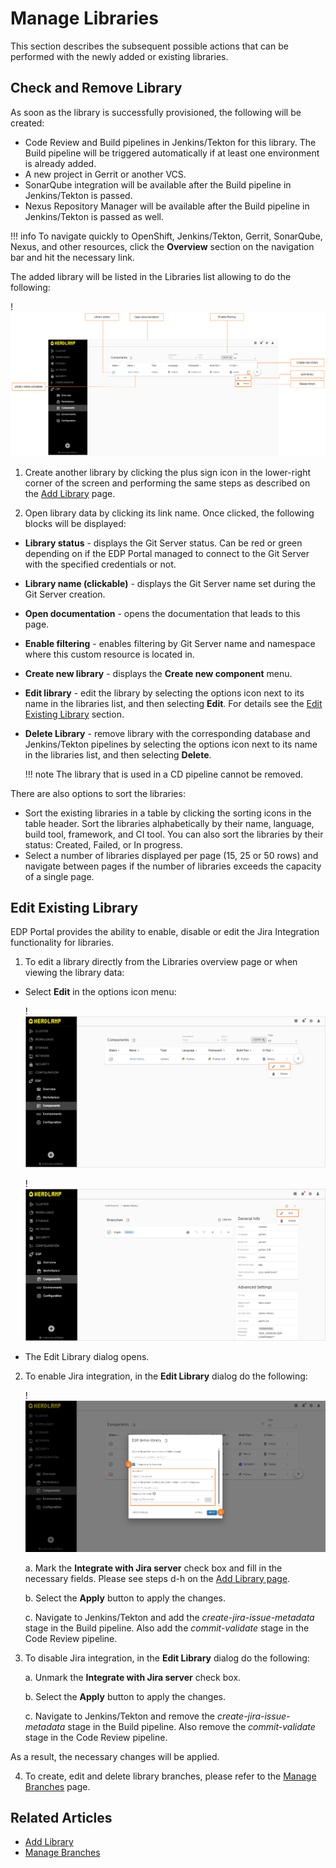 # Manage Libraries

This section describes the subsequent possible actions that can be performed with the newly added or existing libraries.

## Check and Remove Library

As soon as the library is successfully provisioned, the following will be created:

- Code Review and Build pipelines in Jenkins/Tekton for this library. The Build pipeline will be triggered automatically if at least one environment is already added.
- A new project in Gerrit or another VCS.
- SonarQube integration will be available after the Build pipeline in Jenkins/Tekton is passed.
- Nexus Repository Manager will be available after the Build pipeline in Jenkins/Tekton is passed as well.

!!! info
    To navigate quickly to OpenShift, Jenkins/Tekton, Gerrit, SonarQube, Nexus, and other resources, click the **Overview** section on the navigation bar and hit the necessary link.

The added library will be listed in the Libraries list allowing to do the following:

!![Library menu](../assets/user-guide/edp-portal-library-page.png "Library menu")

1. Create another library by clicking the plus sign icon in the lower-right corner of the screen and performing the same steps as described on the [Add Library](add-library.md) page.

2. Open library data by clicking its link name. Once clicked, the following blocks will be displayed:

* **Library status** - displays the Git Server status. Can be red or green depending on if the EDP Portal managed to connect to the Git Server with the specified credentials or not.
* **Library name (clickable)** - displays the Git Server name set during the Git Server creation.
* **Open documentation** - opens the documentation that leads to this page.
* **Enable filtering** - enables filtering by Git Server name and namespace where this custom resource is located in.
* **Create new library** - displays the **Create new component** menu.
* **Edit library** - edit the library by selecting the options icon next to its name in the libraries list, and then selecting **Edit**. For details see the [Edit Existing Library](#edit-existing-library) section.
* **Delete Library** - remove library with the corresponding database and Jenkins/Tekton pipelines by selecting the options icon next to its name in the libraries list, and then selecting **Delete**.

  !!! note
      The library that is used in a CD pipeline cannot be removed.

There are also options to sort the libraries:

* Sort the existing libraries in a table by clicking the sorting icons in the table header. Sort the libraries alphabetically by their name, language, build tool, framework, and CI tool. You can also sort the libraries by their status: Created, Failed, or In progress.
* Select a number of libraries displayed per page (15, 25 or 50 rows) and navigate between pages if the number of libraries exceeds the capacity of a single page.

## Edit Existing Library

EDP Portal provides the ability to enable, disable or edit the Jira Integration functionality for libraries.

1. To edit a library directly from the Libraries overview page or when viewing the library data:

  - Select **Edit** in the options icon menu:

    !![Edit library on the libraries overview page](../assets/user-guide/edp-portal-edit-library-1.png "Edit library on the libraries overview page")

    !![Edit library when viewing the library data](../assets/user-guide/edp-portal-edit-library-2.png "Edit library when viewing the library data")

  - The Edit Library dialog opens.

2. To enable Jira integration, in the **Edit Library** dialog do the following:

   !![Edit library](../assets/user-guide/edp-portal-edit-library-jira.png "Edit library")

   a. Mark the **Integrate with Jira server** check box and fill in the necessary fields. Please see steps d-h on the [Add Library page](add-library.md#the-advanced-settings-menu).

   b. Select the **Apply** button to apply the changes.

   c. Navigate to Jenkins/Tekton and add the _create-jira-issue-metadata_ stage in the Build pipeline. Also add the _commit-validate_ stage in the Code Review pipeline.

3. To disable Jira integration, in the **Edit Library** dialog do the following:

   a. Unmark the **Integrate with Jira server** check box.

   b. Select the **Apply** button to apply the changes.

   c. Navigate to Jenkins/Tekton and remove the _create-jira-issue-metadata_ stage in the Build pipeline. Also remove the _commit-validate_ stage in the Code Review pipeline.

  As a result, the necessary changes will be applied.

4. To create, edit and delete library branches, please refer to the [Manage Branches](../user-guide/manage-branches.md) page.

## Related Articles

* [Add Library](add-library.md)
* [Manage Branches](../user-guide/manage-branches.md)
